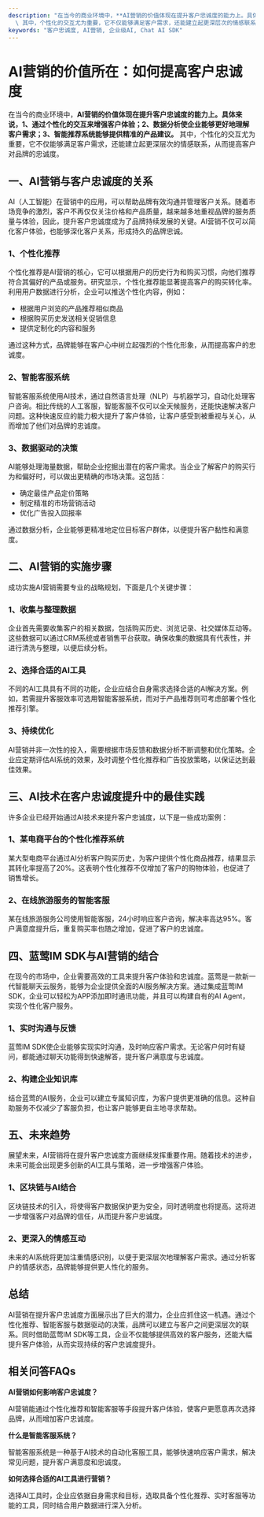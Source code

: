 ```yaml
---
description: "在当今的商业环境中，**AI营销的价值体现在提升客户忠诚度的能力上。具体来说，1、通过个性化的交互来增强客户体验；2、数据分析使企业能够更好地理解客户需求；3、智能推荐系统能够提供精准的产品建议。**\
  \ 其中，个性化的交互尤为重要，它不仅能够满足客户需求，还能建立起更深层次的情感联系，从而提高客户对品牌的忠诚度。"
keywords: "客户忠诚度, AI营销, 企业级AI, Chat AI SDK"
---
```

# AI营销的价值所在：如何提高客户忠诚度

在当今的商业环境中，**AI营销的价值体现在提升客户忠诚度的能力上。具体来说，1、通过个性化的交互来增强客户体验；2、数据分析使企业能够更好地理解客户需求；3、智能推荐系统能够提供精准的产品建议。** 其中，个性化的交互尤为重要，它不仅能够满足客户需求，还能建立起更深层次的情感联系，从而提高客户对品牌的忠诚度。

## 一、AI营销与客户忠诚度的关系

AI（人工智能）在营销中的应用，可以帮助品牌有效沟通并管理客户关系。随着市场竞争的激烈，客户不再仅仅关注价格和产品质量，越来越多地重视品牌的服务质量与体验，因此，提升客户忠诚度成为了品牌持续发展的关键。AI营销不仅可以简化客户体验，也能够深化客户关系，形成持久的品牌忠诚。

### 1、个性化推荐

个性化推荐是AI营销的核心，它可以根据用户的历史行为和购买习惯，向他们推荐符合其偏好的产品或服务。研究显示，个性化推荐能显著提高客户的购买转化率。利用用户数据进行分析，企业可以推送个性化内容，例如：

- 根据用户浏览的产品推荐相似商品
- 根据购买历史发送相关促销信息
- 提供定制化的内容和服务

通过这种方式，品牌能够在客户心中树立起强烈的个性化形象，从而提高客户的忠诚度。

### 2、智能客服系统

智能客服系统使用AI技术，通过自然语言处理（NLP）与机器学习，自动化处理客户咨询。相比传统的人工客服，智能客服不仅可以全天候服务，还能快速解决客户问题。这种快速反应的能力极大提升了客户体验，让客户感受到被重视与关心，从而增加了他们对品牌的忠诚度。

### 3、数据驱动的决策

AI能够处理海量数据，帮助企业挖掘出潜在的客户需求。当企业了解客户的购买行为和偏好时，可以做出更精确的市场决策。这包括：

- 确定最佳产品定价策略
- 制定精准的市场营销活动
- 优化广告投入回报率

通过数据分析，企业能够更精准地定位目标客户群体，以便提升客户黏性和满意度。

## 二、AI营销的实施步骤

成功实施AI营销需要专业的战略规划，下面是几个关键步骤：

### 1、收集与整理数据

企业首先需要收集客户的相关数据，包括购买历史、浏览记录、社交媒体互动等。这些数据可以通过CRM系统或者销售平台获取。确保收集的数据具有代表性，并进行清洗与整理，以便后续分析。

### 2、选择合适的AI工具

不同的AI工具具有不同的功能，企业应结合自身需求选择合适的AI解决方案。例如，若需提升客服效率可选用智能客服系统，而对于产品推荐则可考虑部署个性化推荐引擎。

### 3、持续优化

AI营销并非一次性的投入，需要根据市场反馈和数据分析不断调整和优化策略。企业应定期评估AI系统的效果，及时调整个性化推荐和广告投放策略，以保证达到最佳效果。

## 三、AI技术在客户忠诚度提升中的最佳实践

许多企业已经开始通过AI技术来提升客户忠诚度，以下是一些成功案例：

### 1、某电商平台的个性化推荐系统

某大型电商平台通过AI分析客户购买历史，为客户提供个性化商品推荐，结果显示其转化率提高了20%。这表明个性化推荐不仅增加了客户的购物体验，也促进了销售增长。

### 2、在线旅游服务的智能客服

某在线旅游服务公司使用智能客服，24小时响应客户咨询，解决率高达95%。客户满意度提升后，重复购买率也随之增加，促进了客户的忠诚度。

## 四、蓝莺IM SDK与AI营销的结合

在现今的市场中，企业需要高效的工具来提升客户体验和忠诚度。蓝莺是一款新一代智能聊天云服务，能够为企业提供全面的AI服务解决方案。通过集成蓝莺IM SDK，企业可以轻松为APP添加即时通讯功能，并且可以构建自有的AI Agent，实现个性化客户服务。

### 1、实时沟通与反馈

蓝莺IM SDK使企业能够实现实时沟通，及时响应客户需求。无论客户何时有疑问，都能通过聊天功能得到快速解答，提升客户满意度与忠诚度。

### 2、构建企业知识库

结合蓝莺的AI服务，企业可以建立专属知识库，为客户提供更准确的信息。这种自助服务不仅减少了客服负担，也让客户能够更自主地寻求帮助。

## 五、未来趋势

展望未来，AI营销将在提升客户忠诚度方面继续发挥重要作用。随着技术的进步，未来可能会出现更多创新的AI工具与策略，进一步增强客户体验。

### 1、区块链与AI结合

区块链技术的引入，将使得客户数据保护更为安全，同时透明度也将提高。这将进一步增强客户对品牌的信任，从而提升客户忠诚度。

### 2、更深入的情感互动

未来的AI系统将更加注重情感识别，以便于更深层次地理解客户需求。通过分析客户的情感状态，品牌能够提供更人性化的服务。

## 总结

AI营销在提升客户忠诚度方面展示出了巨大的潜力，企业应抓住这一机遇。通过个性化推荐、智能客服与数据驱动的决策，品牌可以建立与客户之间更深层次的联系。同时借助蓝莺IM SDK等工具，企业不仅能够提供高效的客户服务，还能大幅提升客户体验，从而实现持续的客户忠诚度提升。

## 相关问答FAQs

**AI营销如何影响客户忠诚度？**

AI营销能通过个性化推荐和智能客服等手段提升客户体验，使客户更愿意再次选择品牌，从而增加客户忠诚度。

**什么是智能客服系统？**

智能客服系统是一种基于AI技术的自动化客服工具，能够快速响应客户需求，解决常见问题，提升客户满意度和忠诚度。

**如何选择合适的AI工具进行营销？**

选择AI工具时，企业应依据自身需求和目标，选取具备个性化推荐、实时客服等功能的工具，同时结合用户数据进行深入分析。
